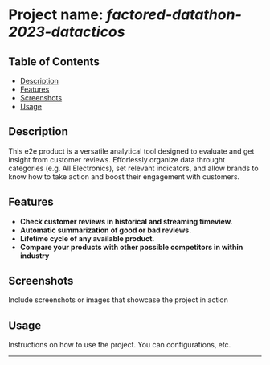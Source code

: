 # Project name: *factored-datathon-2023-datacticos*

## Table of Contents 
- [Description](#description)
- [Features](#features)
- [Screenshots](#screenshots)
- [Usage](#usage)

## Description 

This e2e product is a versatile analytical tool designed to evaluate and get insight from customer reviews. Efforlessly organize data throught categories (e.g. All Electronics), set relevant indicators, and allow brands to know how to take action and boost their engagement with customers.

## Features 

- **Check customer reviews in historical and streaming timeview.**
- **Automatic summarization of good or bad reviews.**
- **Lifetime cycle of any available product.** 
- **Compare your products with other possible competitors in within industry**

## Screenshots 

Include screenshots or images that showcase the project in action 

## Usage

Instructions on how to use the project. You can configurations, etc.

---
